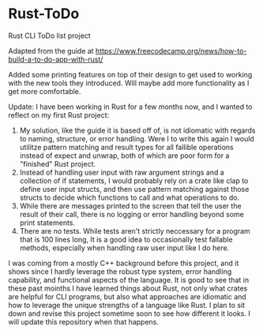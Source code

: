 # Rust-ToDo
Rust CLI ToDo list project

Adapted from the guide at https://www.freecodecamp.org/news/how-to-build-a-to-do-app-with-rust/

Added some printing features on top of their design to get used to working with the new tools they introduced. Will maybe add more functionality as I get more comfortable.

Update: I have been working in Rust for a few months now, and I wanted to reflect on my first Rust project:
  1) My solution, like the guide it is based off of, is not idiomatic with regards to naming, structure, or error handling. Were I to write this again I would utilitze pattern matching and result types for all fallible operations instead of expect and unwrap, both of which are poor form for a "finished" Rust project.
  2) Instead of handling user input with raw argument strings and a collection of if statements, I would probably rely on a crate like clap to define user input structs, and then use pattern matching against those structs to decide which functions to call and what operations to do.
  3) While there are messages printed to the screen that tell the user the result of their call, there is no logging or error handling beyond some print statements.
  4) There are no tests. While tests aren't strictly neccessary for a program that is 100 lines long, It is a good idea to occasionally test fallable methods, especially when handling raw user input like I do here.

I was coming from a mostly C++ background before this project, and it shows since I hardly leverage the robust type system, error handling capability, and functional aspects of the language. It is good to see that in these past moinths I have learned things about Rust, not only what crates are helpful for CLI programs, but also what approaches are idiomatic and how to leverage the unique strengths of a language like Rust. I plan to sit down and revise this project sometime soon to see how different it looks. I will update this repository when that happens.
